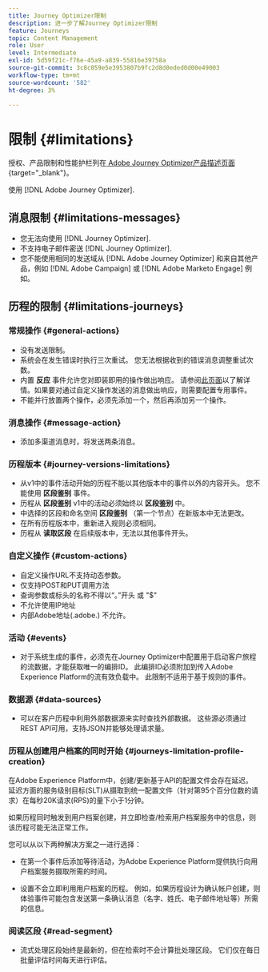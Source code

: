 ```yaml
---
title: Journey Optimizer限制
description: 进一步了解Journey Optimizer限制
feature: Journeys
topic: Content Management
role: User
level: Intermediate
exl-id: 5d59f21c-f76e-45a9-a839-55816e39758a
source-git-commit: 3c8c059e5e3953807b9fc2d8d0eded0d00e49003
workflow-type: tm+mt
source-wordcount: '582'
ht-degree: 3%

---
```


# 限制 {#limitations}

授权、产品限制和性能护栏列在[ Adobe Journey Optimizer产品描述页面](https://helpx.adobe.com/cn/legal/product-descriptions/adobe-journey-optimizer.html){target=&quot;_blank&quot;}。

使用 [!DNL Adobe Journey Optimizer].

## 消息限制 {#limitations-messages}

* 您无法向使用 [!DNL Journey Optimizer].
* 不支持电子邮件密送 [!DNL Journey Optimizer].
* 您不能使用相同的发送域从 [!DNL Adobe Journey Optimizer] 和来自其他产品，例如 [!DNL Adobe Campaign] 或 [!DNL Adobe Marketo Engage] 例如。

## 历程的限制 {#limitations-journeys}

### 常规操作 {#general-actions}

* 没有发送限制。
* 系统会在发生错误时执行三次重试。 您无法根据收到的错误消息调整重试次数。
* 内置 **反应** 事件允许您对即装即用的操作做出响应。 请参阅[此页面](../building-journeys/reaction-events.md)以了解详情。如果要对通过自定义操作发送的消息做出响应，则需要配置专用事件。
* 不能并行放置两个操作，必须先添加一个，然后再添加另一个操作。

### 消息操作 {#message-action}

* 添加多渠道消息时，将发送两条消息。

### 历程版本 {#journey-versions-limitations}

* 从v1中的事件活动开始的历程不能以其他版本中的事件以外的内容开头。 您不能使用 **区段鉴别** 事件。
* 历程从 **区段鉴别** v1中的活动必须始终以 **区段鉴别** 中。
* 中选择的区段和命名空间 **区段鉴别** （第一个节点）在新版本中无法更改。
* 在所有历程版本中，重新进入规则必须相同。
* 历程从 **读取区段** 在后续版本中，无法以其他事件开头。

### 自定义操作 {#custom-actions}

* 自定义操作URL不支持动态参数。
* 仅支持POST和PUT调用方法
* 查询参数或标头的名称不得以“。”开头 或 &quot;$&quot;
* 不允许使用IP地址
* 内部Adobe地址(.adobe.) 不允许。

### 活动 {#events}

* 对于系统生成的事件，必须先在Journey Optimizer中配置用于启动客户旅程的流数据，才能获取唯一的编排ID。 此编排ID必须附加到传入Adobe Experience Platform的流有效负载中。 此限制不适用于基于规则的事件。

### 数据源 {#data-sources}

* 可以在客户历程中利用外部数据源来实时查找外部数据。 这些源必须通过REST API可用，支持JSON并能够处理请求量。

### 历程从创建用户档案的同时开始 {#journeys-limitation-profile-creation}

在Adobe Experience Platform中，创建/更新基于API的配置文件会存在延迟。 延迟方面的服务级别目标(SLT)从摄取到统一配置文件（针对第95个百分位数的请求）在每秒20K请求(RPS)的量下小于1分钟。

如果历程同时触发到用户档案创建，并立即检查/检索用户档案服务中的信息，则该历程可能无法正常工作。

您可以从以下两种解决方案之一进行选择：

* 在第一个事件后添加等待活动，为Adobe Experience Platform提供执行向用户档案服务摄取所需的时间。

* 设置不会立即利用用户档案的历程。 例如，如果历程设计为确认帐户创建，则体验事件可能包含发送第一条确认消息（名字、姓氏、电子邮件地址等）所需的信息。

### 阅读区段 {#read-segment}

* 流式处理区段始终是最新的，但在检索时不会计算批处理区段。 它们仅在每日批量评估时间每天进行评估。
